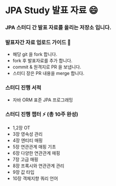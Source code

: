 
# JPA Study 발표 자료 😄

### JPA 스터디 간 발표 자료를 올리는 저장소 입니다.
### 발표자간 자료 업로드 가이드 💬
- 해당 git 을 fork 합니다.
- fork 후 발표자료를 추가 합니다. 
- commit & 원격지로 PR 을 보냅니다.
- 스터디 장은 PR 내용을 merge 합니다.

### 스터디 진행 서적
- 자바 ORM 표준 JPA 프로그래밍

### 스터디 진행 챕터 ⚡ (총 10주 완성)
- 1,2장 OT
- 3장 영속성 관리
- 4장 엔티티 매핑
- 5장 연관관계 매핑 기초
- 6장 다양한 연관관계 매핑
- 7장 고급 매핑
- 8장 프록시와 연관관계 관리
- 9장 값 타입
- 10장 객체지향 쿼리 언어



<!--
**SoonMyeong/SoonMyeong** is a ✨ _special_ ✨ repository because its `README.md` (this file) appears on your GitHub profile.

Here are some ideas to get you started:

- 🔭 I’m currently working on ...
- 🌱 I’m currently learning ...
- 👯 I’m looking to collaborate on ...
- 🤔 I’m looking for help with ...
- 💬 Ask me about ...
- 📫 How to reach me: ...
- 😄 Pronouns: ...
- ⚡ Fun fact: ...
-->
